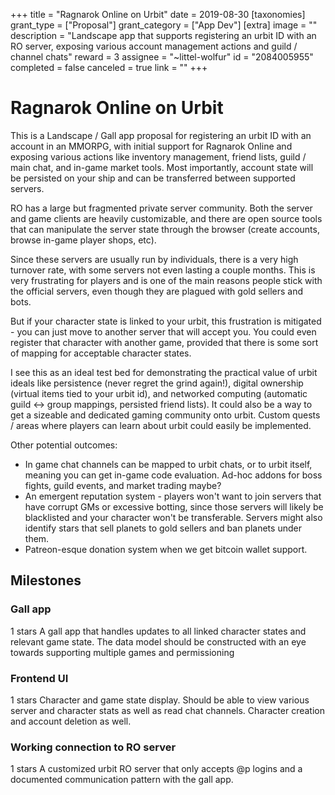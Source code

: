 +++
title = "Ragnarok Online on Urbit"
date = 2019-08-30
[taxonomies]
grant_type = ["Proposal"]
grant_category = ["App Dev"]
[extra]
image = ""
description = "Landscape app that supports registering an urbit ID with an RO server, exposing various account management actions and guild / channel chats"
reward = 3
assignee = "~littel-wolfur"
id = "2084005955"
completed = false
canceled = true
link = ""
+++

# Ragnarok Online on Urbit

This is a Landscape / Gall app proposal for registering an urbit ID with an account in an MMORPG, with initial support for Ragnarok Online and exposing various actions like inventory management, friend lists, guild / main chat, and in-game market tools. Most importantly, account state will be persisted on your ship and can be transferred between supported servers.

RO has a large but fragmented private server community. Both the server and game clients are heavily customizable, and there are open source tools that can manipulate the server state through the browser (create accounts, browse in-game player shops, etc).

Since these servers are usually run by individuals, there is a very high turnover rate, with some servers not even lasting a couple months. This is very frustrating for players and is one of the main reasons people stick with the official servers, even though they are plagued with gold sellers and bots.

But if your character state is linked to your urbit, this frustration is mitigated - you can just move to another server that will accept you. You could even register that character with another game, provided that there is some sort of mapping for acceptable character states.

I see this as an ideal test bed for demonstrating the practical value of urbit ideals like persistence (never regret the grind again!), digital ownership (virtual items tied to your urbit id), and networked computing (automatic guild <-> group mappings, persisted friend lists). It could also be a way to get a sizeable and dedicated gaming community onto urbit. Custom quests / areas where players can learn about urbit could easily be implemented.

Other potential outcomes:

- In game chat channels can be mapped to urbit chats, or to urbit itself, meaning you can get in-game code evaluation. Ad-hoc addons for boss fights, guild events, and market trading maybe?
- An emergent reputation system - players won't want to join servers that have corrupt GMs or excessive botting, since those servers will likely be blacklisted and your character won't be transferable. Servers might also identify stars that sell planets to gold sellers and ban planets under them.
- Patreon-esque donation system when we get bitcoin wallet support.

## Milestones

### Gall app

1 stars
A gall app that handles updates to all linked character states and relevant game state. The data model should be constructed with an eye towards supporting multiple games and permissioning

### Frontend UI

1 stars
Character and game state display. Should be able to view various server and character stats as well as read chat channels. Character creation and account deletion as well.

### Working connection to RO server

1 stars
A customized urbit RO server that only accepts @p logins and a documented communication pattern with the gall app.
